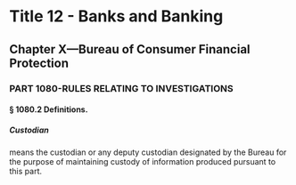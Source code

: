 
# Title 12 - Banks and Banking
## Chapter X—Bureau of Consumer Financial Protection
### PART 1080-RULES RELATING TO INVESTIGATIONS
#### § 1080.2 Definitions.
##### Custodian

means the custodian or any deputy custodian designated by the Bureau for the purpose of maintaining custody of information produced pursuant to this part.
